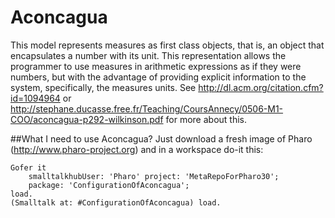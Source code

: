 Aconcagua
=======
This model represents measures as first class objects, that is, an object that encapsulates a number with its unit. This representation allows the programmer to use measures in arithmetic expressions as if they were numbers, but with the advantage of providing explicit information to the system, specifically, the measures units. See http://dl.acm.org/citation.cfm?id=1094964 or http://stephane.ducasse.free.fr/Teaching/CoursAnnecy/0506-M1-COO/aconcagua-p292-wilkinson.pdf for more about this.

##What I need to use Aconcagua?
Just download a fresh image of Pharo (http://www.pharo-project.org) and in a workspace do-it this:

    Gofer it
        smalltalkhubUser: 'Pharo' project: 'MetaRepoForPharo30';
        package: 'ConfigurationOfAconcagua';
    load.
    (Smalltalk at: #ConfigurationOfAconcagua) load.

